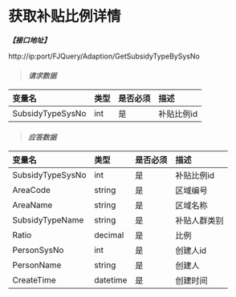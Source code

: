 # 获取补贴比例详情

_**【接口地址】**_

http://ip:port/FJQuery/Adaption/GetSubsidyTypeBySysNo

> #### _请求数据_

| 变量名 | 类型 | 是否必须 | 描述 |
| :--- | :--- | :--- | :--- |
| SubsidyTypeSysNo | int | 是 | 补贴比例id |


> #### _应答数据_

| 变量名 | 类型 | 是否必须 | 描述 |
| :--- | :--- | :--- | :--- |
| SubsidyTypeSysNo | int | 是 | 补贴比例id |
| AreaCode | string | 是 | 区域编号 |
| AreaName | string | 是 | 区域名称 |
| SubsidyTypeName | string | 是 | 补贴人群类别 |
| Ratio | decimal | 是 | 比例 |
| PersonSysNo | int | 是 | 创建人id |
| PersonName | string | 是 | 创建人 |
| CreateTime | datetime | 是 | 创建时间 |





